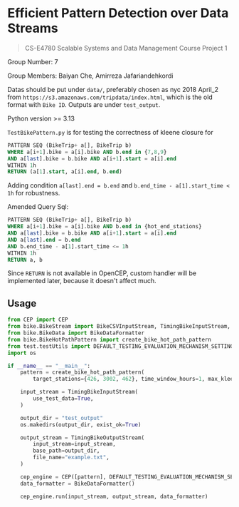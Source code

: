 # Efficient Pattern Detection over Data Streams

> CS-E4780 Scalable Systems and Data Management Course Project 1

Group Number: 7

Group Members: Baiyan Che, Amirreza Jafariandehkordi

Datas should be put under `data/`, preferably chosen as nyc 2018 April_2 from `https://s3.amazonaws.com/tripdata/index.html`, which is the old format with `Bike ID`.
Outputs are under `test_output`.

Python version >= 3.13


`TestBikePattern.py` is for testing the correctness of kleene closure for 
```sql
PATTERN SEQ (BikeTrip+ a[], BikeTrip b)
WHERE a[i+1].bike = a[i].bike AND b.end in {7,8,9}
AND a[last].bike = b.bike AND a[i+1].start = a[i].end
WITHIN 1h
RETURN (a[1].start, a[i].end, b.end)
```

Adding condition `a[last].end = b.end` and `b.end_time - a[1].start_time < 1h` for robustness.

Amended Query Sql:
```sql
PATTERN SEQ (BikeTrip+ a[], BikeTrip b)
WHERE a[i+1].bike = a[i].bike AND b.end in {hot_end_stations}
AND a[last].bike = b.bike AND a[i+1].start = a[i].end
AND a[last].end = b.end
AND b.end_time - a[1].start_time <= 1h
WITHIN 1h
RETURN a, b
```

Since `RETURN` is not available in OpenCEP, custom handler will be implemented later, because it doesn't affect much.


## Usage

```python
from CEP import CEP
from bike.BikeStream import BikeCSVInputStream, TimingBikeInputStream, TimingBikeOutputStream
from bike.BikeData import BikeDataFormatter
from bike.BikeHotPathPattern import create_bike_hot_path_pattern
from test.testUtils import DEFAULT_TESTING_EVALUATION_MECHANISM_SETTINGS
import os

if __name__ == "__main__":
    pattern = create_bike_hot_path_pattern(
        target_stations={426, 3002, 462}, time_window_hours=1, max_kleene_size=3)

    input_stream = TimingBikeInputStream(
        use_test_data=True,
    )

    output_dir = "test_output"
    os.makedirs(output_dir, exist_ok=True)

    output_stream = TimingBikeOutputStream(
        input_stream=input_stream,
        base_path=output_dir,
        file_name="example.txt",
    )

    cep_engine = CEP([pattern], DEFAULT_TESTING_EVALUATION_MECHANISM_SETTINGS)
    data_formatter = BikeDataFormatter()

    cep_engine.run(input_stream, output_stream, data_formatter)

```